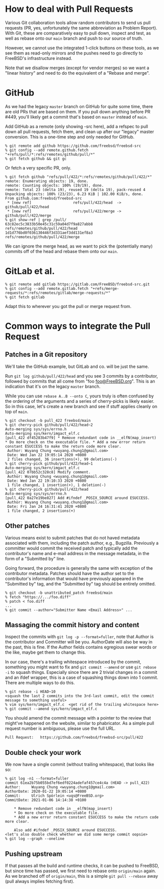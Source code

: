 # How to deal with Pull Requests

Various Git collaboration tools allow random contributors to send us pull
requests (PR, yes, unfortunately the same abbreviation as Problem Report). With
Git, these are comparatively easy to pull down, inspect and test, as well as
rebase onto our `main` branch and push to our source of truth.

However, we cannot use the integrated 1-click buttons on these tools, as we see
them as read-only mirrors and the pushes need to go directly to FreeBSD's
infrastructure instead.

Note that we disallow merges (except for vendor merges) so we want a "linear
history" and need to do the equivalent of a "Rebase and merge".

# GitHub

As we had the legacy `master` branch on GitHub for quite some time, there are
old PRs that are based on them. If you pull down anything before PR #449,
you'll likely get a commit that's based on `master` instead of `main`.

Add GitHub as a remote (only showing -src here), add a refspec to pull down
all pull requests, fetch them, and clean up after our "legacy" master
conversion. This is a one-time step and only needed for GitHub.
```
% git remote add github https://github.com/freebsd/freebsd-src
% git config --add remote.github.fetch "+refs/pull/*:refs/remotes/github/pull/*"
% git fetch github && git gc
```

Or fetch a very specific PR, only.
```
% git fetch github "refs/pull/422/*:refs/remotes/github/pull/422/*"
remote: Enumerating objects: 19, done.
remote: Counting objects: 100% (19/19), done.
remote: Total 23 (delta 19), reused 19 (delta 19), pack-reused 4
Unpacking objects: 100% (23/23), 6.23 KiB | 102.00 KiB/s, done.
From github.com:freebsd/freebsd-src
 * [new ref]                   refs/pull/422/head  -> github/pull/422/head
 * [new ref]                   refs/pull/422/merge -> github/pull/422/merge
% git show-ref | grep /pull/
63c82ec5c3833b50e45c31c59a04d7f9a827abb8 refs/remotes/github/pull/422/head
1d1d776bd0f036130446f3d331aef3dd131ef8a3 refs/remotes/github/pull/422/merge
```

We can ignore the merge head, as we want to pick the (potentially many) commits
off of the head and rebase them onto our `main`.

# GitLab et al.

```
% git remote add gitlab https://gitlab.com/FreeBSD/freebsd-src.git
% git config --add remote.gitlab.fetch "+refs/merge-requests/*:refs/remotes/gitlab/merge-requests/*"
% git fetch gitlab
```

Adapt this to wherever you got the pull or merge request from.

# Common ways to integrate the Pull Request

## Patches in a Git repository

We'll take the GitHub example, but GitLab and co. will be just the same.

Run `git log github/pull/422/head` and you see 3 commits by a contributor,
followed by commits that all come from "foo <foo@FreeBSD.org>". This is an
indication that it's on the legacy `master` branch.

While you can use `rebase A..B --onto C`, yours truly is often confused by the
ordering of the arguments and a series of cherry-picks is likely easier. So in
this case, let's create a new branch and see if stuff applies cleanly on top of `main`.

```
% git checkout -b pull_422 freebsd/main
% git cherry-pick github/pull/422/head~2
Auto-merging sys/sys/errno.h
Auto-merging sys/kern/imgact_elf.c
[pull_422 df45283b47f9] * Remove redundant code in __elfN(map_insert) * Do more check on the executable file. * Add a new error return constant ESUCCESS to make the return code more clear.
 Author: Wuyang Chung <wuyang.chung1@gmail.com>
 Date: Wed Jan 22 19:05:14 2020 +0800
 2 files changed, 36 insertions(+), 99 deletions(-)
% git cherry-pick github/pull/422/head~1
Auto-merging sys/kern/imgact_elf.c
[pull_422 07bb52c328c8] Modify comment.
 Author: Wuyang Chung <wuyang.chung1@gmail.com>
 Date: Wed Jan 22 19:10:33 2020 +0800
 1 file changed, 1 insertion(+), 1 deletion(-)
% git cherry-pick github/pull/422/head
Auto-merging sys/sys/errno.h
[pull_422 0a27e19be827] Add #ifndef _POSIX_SOURCE around ESUCCESS.
 Author: Wuyang Chung <wuyang.chung1@gmail.com>
 Date: Fri Jan 24 16:31:41 2020 +0800
 1 file changed, 2 insertions(+)

```

## Other patches

Various means exist to submit patches that do not haved metadata associated with
them, including the patch author, e.g., Bugzilla. Previously a committer would
commit the received patch and typically add the contributor's name and e-mail
address in the message metadata, in the form of a "Submitted by" line.

Going forward, the procedure is generally the same with exception of the
contributor metadata. Patches should have the author set to the contributor's
information that would have previously appeared in the "Submitted by" tag, and
the "Submitted by" tag should be entirely omitted.

```
% git checkout -b unattributed_patch freebsd/main
% fetch "https://.../foo.diff"
% patch < foo.diff
...
% git commit --author="Submitter Name <Email Address>" ...
```

## Massaging the commit history and content

Inspect the commits with `git log -p --format=fuller`, note that Author is the
contributor and Committer will be you. AuthorDate will also be way in the past,
this is fine. If the Author fields contains egregious swear words or the like,
maybe get them to change this.

In our case, there's a trailing whitespace introduced by the commit, something
you might want to fix and `git commit --amend` or use `git rebase -i` to squash
things. Especially since there are 2 trivial changes in a commit and an ifdef
wrapper, this is a case of squashing things down into 1 commit. There are
multiple ways to do this.

```
% git rebase -i HEAD~10
<squash the last 2 commits into the 3rd-last commit, edit the commit message to something useful>
% vim sys/kern/imgact_elf.c  <get rid of the trailing whitespace here>
% git commit --amend sys/kern/imgact_elf.c
```

You should amend the commit message with a pointer to the review that might've
happened on the website, similar to phabricator. As a simple pull request
number is ambiguous, please use the full URL.

```
Pull Request:	https://github.com/freebsd/freebsd-src/pull/422
```

## Double check your work

We now have a single commit (without trailing whitespace), that looks like so:

```
% git log -n1 --format=fuller
commit 61ea2b75b055bd7ef6edf0224adefaf457ce4c4a (HEAD -> pull_422)
Author:     Wuyang Chung <wuyang.chung1@gmail.com>
AuthorDate: 2020-01-22 19:05:14 +0800
Commit:     Ulrich Spörlein <uqs@FreeBSD.org>
CommitDate: 2021-01-06 14:14:38 +0100

    * Remove redundant code in __elfN(map_insert)
    * Do more check on the executable file.
    * Add a new error return constant ESUCCESS to make the return code more clear.
    
    Also add #ifndef _POSIX_SOURCE around ESUCCESS.
<let's also double check whether we did some merge commit oopsie>
% git log --graph --oneline
```

## Pushing upstream

If that passes all the build and runtime checks, it can be pushed to FreeBSD,
but since time has passed, we first need to rebase onto `origin/main` again. As
we branched off of `origin/main`, this is a simple `git pull --rebase` away
(pull always implies fetching first).

